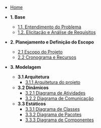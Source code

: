 <!-- docs/_sidebar.md -->

- [Home](/)

- **1. Base**
  - [1.1. Entendimento do Problema](/Base/1.1.EntendimentoDoProblema.md)
  - [1.2. Elicitação e Análise de Requisitos](/Base/1.2.ElicitacaoAnaliseRequisitos.md)

- **2. Planejamento e Definição do Escopo**
  - [2.1 Escopo do Projeto](/Planejamento/1.1.Escopo.md)
  - [2.2 Cronograma e Recursos](/Planejamento/2.2.CronogramaERecursos.md)

- **3. Modelagem**
  - **3.1 Arquitetura**
    - [3.1.1 Arquitetura do projeto](/Modelagem/Arquitetura/1.1.Arquitetura.md)
  - **3.2 Dinâmicos**
    - [3.2.1 Diagrama de Atividades](/Modelagem/Dinâmicos/1.1.DiagramaDeAtividades.md)
    - [3.2.2 Diagrama de Comunicação](/Modelagem/Dinâmicos/1.2.DiagramaDeComunicação.md)
  - **3.3 Estáticos**
    - [3.3.1 Diagrama de Classes](/Modelagem/Estáticos/1.1.DiagramaDeClasses.md)
    - [3.3.2 Diagrama de Pacotes](/Modelagem/Estáticos/1.2.DiagramaDePacotes.md)
    - [3.3.3 Diagrama de Componentes](/Modelagem/Estáticos/1.3.DiagramaDeComponentes.md)
